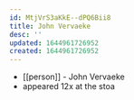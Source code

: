 ```yaml
---
id: MtjVrS3aKkE--dPQ6Bii8
title: John Vervaeke
desc: ''
updated: 1644961726952
created: 1644961726952
---
```



- [[person]] - John Vervaeke
- appeared 12x at the stoa
